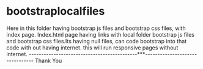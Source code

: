 # bootstraplocalfiles
Here in this folder having bootstrap js files and bootstrap css files, with index page. Index.html page having links with local folder bootstrap js files and bootstrap css files.Its having null files, can code bootstrap into that code with out having internet.
this will run responsive pages without internet.
                    --------------------------------------------***--------------------------------
Thank You                    
